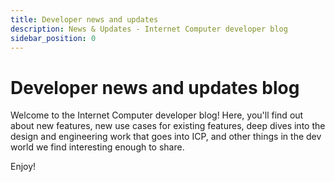 ```yaml
---
title: Developer news and updates
description: News & Updates - Internet Computer developer blog
sidebar_position: 0
---
```


# Developer news and updates blog

Welcome to the Internet Computer developer blog! Here, you'll find out about new features, new use cases for existing
features, deep dives into the design and engineering work that goes into ICP, and other things in the dev
world we find interesting enough to share.

Enjoy!
